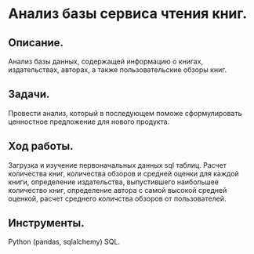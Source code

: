# Анализ базы сервиса чтения книг.

## Описание.

Анализ базы данных, содержащей информацию о книгах, издательствах, авторах, а также пользовательские обзоры книг.

## Задачи.

Провести анализ, который в последующем поможе сформулировать ценностное предложение для нового продукта.

## Ход работы.

Загрузка и изучение первоначальных данных sql таблиц. Расчет количества книг, количества обзоров и средней оценки для каждой книги, определение издательства, выпустившего наибольшее количество книг, определение автора с самой высокой средней оценкой, расчет среднего количства обзоров от пользователей.

## Инструменты.

Python (pandas, sqlalchemy) SQL.
